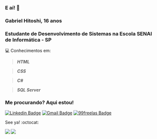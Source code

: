 ### E aí! 👋

### Gabriel Hitoshi, 16 anos

### Estudante de Desenvolvimento de Sistemas na Escola SENAI de Informática - SP

💻 Conhecimentos em:
> **_HTML_**

> **_CSS_**

> **_C#_**

> **_SQL Server_**

### Me procurando? Aqui estou! 

[![Linkedin Badge](https://img.shields.io/badge/-GabrielY-blue?style=flat-square&logo=Linkedin&logoColor=white&link=https://www.linkedin.com/in/gabriel-yokogawa-95690b1b4/)](https://www.linkedin.com/in/gabriel-yokogawa-95690b1b4/)
[![Gmail Badge](https://img.shields.io/badge/-g.hitoshi.yokogawa@gmail.com-c14438?style=flat-square&logo=Gmail&logoColor=white&link=mailto:g.hitoshi.yokogawa@gmail.com)](mailto:g.hitoshi.yokogawa@gmail.com)
[![99freelas Badge](https://img.shields.io/badge/-GabrielY-plum?style=flat-square&logo=99freelas&logoColor=white&link=https://www.99freelas.com.br/user/GabrielYokogawa)](https://www.99freelas.com.br/user/GabrielYokogawa)

See ya! :octocat:

<a href="https://github.com/hitoshidevx/github-readme-stats">
  <img align="left" src="https://github-readme-stats.vercel.app/api?username=hitoshidevx&show_icons=true" />
</a>
<a href="https://github.com/hitoshidevx/convoychat">
  <img align="left" src="https://github-readme-stats.vercel.app/api/top-langs/?username=hitoshidevx" />
</a>



<!--
**hitoshidevx/hitoshidevx** is a ✨ _special_ ✨ repository because its `README.md` (this file) appears on your GitHub profile.

Here are some ideas to get you started:

- 🔭 I’m currently working on ...
- 🌱 I’m currently learning ...
- 👯 I’m looking to collaborate on ...
- 🤔 I’m looking for help with ...
- 💬 Ask me about ...
- 📫 How to reach me: ...
- 😄 Pronouns: ...
- ⚡ Fun fact: ...
-->

